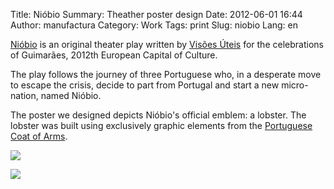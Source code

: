 Title: Nióbio
Summary: Theather poster design
Date: 2012-06-01 16:44
Author: manufactura
Category: Work
Tags: print
Slug: niobio
Lang: en

[Nióbio](http://www.visoesuteis.pt/en/works/item/610-ni%C3%B3bio) is an original theater play written by [Visões Úteis](http://visoesuteis.pt "Visões Úteis") for the celebrations of Guimarães, 2012th European Capital of Culture.

The play follows the journey of three Portuguese who, in a desperate move to escape the crisis, decide to part from Portugal and start a new micro-nation, named Nióbio.

The poster we designed depicts Nióbio's official emblem: a lobster. The lobster was built using exclusively graphic elements from the [Portuguese Coat of Arms](http://en.wikipedia.org/wiki/Coat_of_arms_of_Portugal).

![](http://media.manufacturaindependente.org/work_niobio-flyer.png)

![](http://media.manufacturaindependente.org/work_niobio-banner.png)
